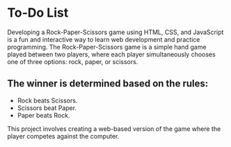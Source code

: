 # To-Do List
Developing a Rock-Paper-Scissors game using HTML, CSS, and JavaScript is a fun and interactive way to learn web development and practice programming.
The Rock-Paper-Scissors game is a simple hand game played between two players, where each player simultaneously chooses one of three options: rock, paper, or scissors. 
## The winner is determined based on the rules:

- Rock beats Scissors.
- Scissors beat Paper.
- Paper beats Rock.

This project involves creating a web-based version of the game where the player competes against the computer.

